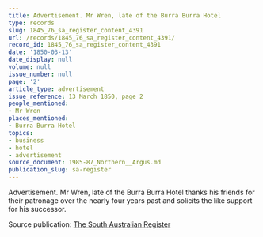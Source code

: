 ```yaml
---
title: Advertisement. Mr Wren, late of the Burra Burra Hotel
type: records
slug: 1845_76_sa_register_content_4391
url: /records/1845_76_sa_register_content_4391/
record_id: 1845_76_sa_register_content_4391
date: '1850-03-13'
date_display: null
volume: null
issue_number: null
page: '2'
article_type: advertisement
issue_reference: 13 March 1850, page 2
people_mentioned:
- Mr Wren
places_mentioned:
- Burra Burra Hotel
topics:
- business
- hotel
- advertisement
source_document: 1985-87_Northern__Argus.md
publication_slug: sa-register
---
```


Advertisement.  Mr Wren, late of the Burra Burra Hotel thanks his friends for their patronage over the nearly four years past and solicits the like support for his successor.

Source publication: [The South Australian Register](/publications/sa-register/)
